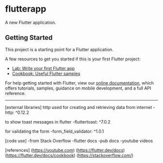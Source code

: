 # flutterapp

A new Flutter application.

## Getting Started

This project is a starting point for a Flutter application.

A few resources to get you started if this is your first Flutter project:

- [Lab: Write your first Flutter app](https://flutter.dev/docs/get-started/codelab)
- [Cookbook: Useful Flutter samples](https://flutter.dev/docs/cookbook)

For help getting started with Flutter, view our
[online documentation](https://flutter.dev/docs), which offers tutorials,
samples, guidance on mobile development, and a full API reference.

-------------------------------------------------------------------------------------------------

[external libraries]
http used for creating and retrieving data from internet
-http: ^0.12.2

to show toast messages in flutter
-fluttertoast: ^7.0.2

for validating the form
-form_field_validator: ^1.0.1

[code use]
-from Stack Overflow
-flutter docs
-pub docs
-youtube videos

[references]
(https://youtube.com)
(https://flutter.dev/docs)
(https://flutter.dev/docs/cookbook)
(https://stackoverflow.com/)